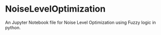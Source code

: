 # NoiseLevelOptimization
An Jupyter Notebook file for Noise Level Optimization using Fuzzy logic in python.
